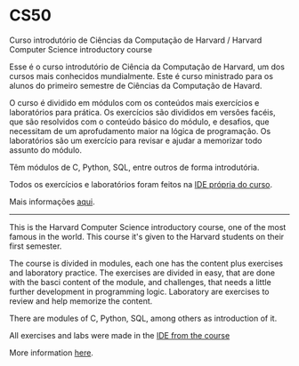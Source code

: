 # CS50
Curso introdutório de Ciências da Computação de Harvard / Harvard Computer Science introductory course

Esse é o curso introdutório de Ciência da Computação de Harvard, um dos cursos mais conhecidos mundialmente. Este é curso ministrado para os alunos do primeiro semestre de Ciências da Computação de Havard.

O curso é dividido em módulos com os conteúdos mais exercícios e laboratórios para prática. Os exercícios são divididos em versôes facéis, que são resolvidos com o conteúdo básico do módulo,  e desafios, que necessitam de um aprofudamento maior na lógica de programação. Os laboratórios são um exercício para revisar e ajudar a memorizar todo assunto do módulo.

Têm módulos de C, Python, SQL, entre outros de forma introdutória.

Todos os exercícios e laboratórios foram feitos na [IDE própria do curso](https://ide.cs50.io).

Mais informações [aqui](https://cs50.harvard.edu/x/2021/).

-------------------------------------------------------------------------------------------------------------------------------------------------------------------------
This is the Harvard Computer Science introductory course, one of the most famous in the world. This course it's given to the Harvard students on their first semester. 

The course is divided in modules, each one has the content plus exercises and laboratory practice. The exercises are divided in easy, that are done with the basci content of the module, and challenges, that needs a little further development in programming logic. Laboratory are exercises to review and help memorize the content.

There are modules of C, Python, SQL, among others as introduction of it.

All exercises and labs were made in the [IDE from the course](https://ide.cs50.io)

More information [here](https://cs50.harvard.edu/x/2021/).
